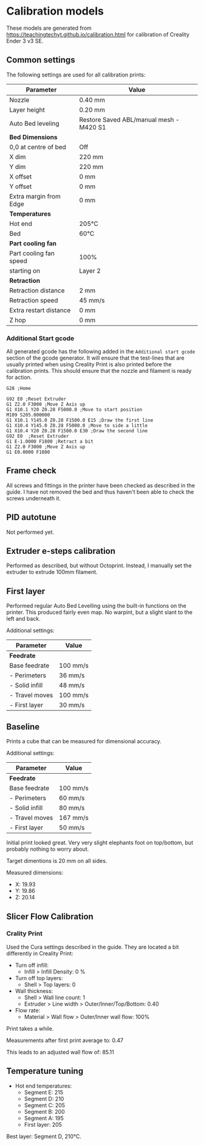 # Calibration models

These models are generated from <https://teachingtechyt.github.io/calibration.html>
for calibration of Creality Ender 3 v3 SE.

## Common settings

The following settings are used for all calibration prints:

| Parameter              | Value                                   |
| ---------------------- | --------------------------------------- |
| Nozzle                 | 0.40 mm                                 |
| Layer height           | 0.20 mm                                 |
| Auto Bed leveling      | Restore Saved ABL/manual mesh - M420 S1 |
| **Bed Dimensions**     |                                         |
| 0,0 at centre of bed   | Off                                     |
| X dim                  | 220 mm                                  |
| Y dim                  | 220 mm                                  |
| X offset               | 0 mm                                    |
| Y offset               | 0 mm                                    |
| Extra margin from Edge | 0 mm                                    |
| **Temperatures**       |                                         |
| Hot end                | 205°C                                   |
| Bed                    | 60°C                                    |
| **Part cooling fan**   |                                         |
| Part cooling fan speed | 100%                                    |
| starting on            | Layer 2                                 |
| **Retraction**         |                                         |
| Retraction distance    | 2 mm                                    |
| Retraction speed       | 45 mm/s                                 |
| Extra restart distance | 0 mm                                    |
| Z hop                  | 0 mm                                    |

### Additional Start gcode

All generated gcode has the following added in the `Additional start gcode`
section of the gcode generator. It will ensure that the test-lines that are
usually printed when using Creality Print is also printed before the calibration
prints. This should ensure that the nozzle and filament is ready for action.

```gcode
G28 ;Home

G92 E0 ;Reset Extruder
G1 Z2.0 F3000 ;Move Z Axis up
G1 X10.1 Y20 Z0.28 F5000.0 ;Move to start position
M109 S205.000000
G1 X10.1 Y145.0 Z0.28 F1500.0 E15 ;Draw the first line
G1 X10.4 Y145.0 Z0.28 F5000.0 ;Move to side a little
G1 X10.4 Y20 Z0.28 F1500.0 E30 ;Draw the second line
G92 E0  ;Reset Extruder
G1 E-1.0000 F1800 ;Retract a bit
G1 Z2.0 F3000 ;Move Z Axis up
G1 E0.0000 F1800 
```

## Frame check

All screws and fittings in the printer have been checked as described in the guide.
I have not removed the bed and thus haven't been able to check the screws underneath it.

## PID autotune

Not performed yet.

## Extruder e-steps calibration

Performed as described, but without Octoprint. Instead, I manually set the extruder
to extrude 100mm filament.

## First layer

Performed regular Auto Bed Levelling using the built-in functions on the printer.
This produced fairly even map. No warpint, but a slight slant to the left and back.

Additional settings:

| Parameter      | Value    |
| -------------- | -------- |
| **Feedrate**   |          |
| Base feedrate  | 100 mm/s |
| - Perimeters   | 36 mm/s  |
| - Solid infill | 48 mm/s  |
| - Travel moves | 100 mm/s |
| - First layer  | 30 mm/s  |

## Baseline

Prints a cube that can be measured for dimensional accuracy.

Additional settings:

| Parameter      | Value    |
| -------------- | -------- |
| **Feedrate**   |          |
| Base feedrate  | 100 mm/s |
| - Perimeters   | 60 mm/s  |
| - Solid infill | 80 mm/s  |
| - Travel moves | 167 mm/s |
| - First layer  | 50 mm/s  |

Initial print looked great. Very very slight elephants foot on top/bottom, but
probably nothing to worry about.

Target dimentions is 20 mm on all sides.

Measured dimensions:

- X: 19.93
- Y: 19.86
- Z: 20.14

## Slicer Flow Calibration

### Crality Print

Used the Cura settings described in the guide. They are located a bit differently
in Creality Print:

- Turn off infill:
  - Infill > Infill Density: 0 %
- Turn off top layers:
  - Shell > Top layers: 0
- Wall thickness:
  - Shell > Wall line count: 1
  - Extruder > Line width > Outer/Inner/Top/Bottom: 0.40
- Flow rate:
  - Material > Wall flow > Outer/Inner wall flow: 100%

Print takes a while.

Measurements after first print average to: 0.47

This leads to an adjusted wall flow of: 85.11

## Temperature tuning

- Hot end temperatures:
  - Segment E: 215
  - Segment D: 210
  - Segment C: 205
  - Segment B: 200
  - Segment A: 195
  - First layer: 205

Best layer: Segment D, 210°C.
